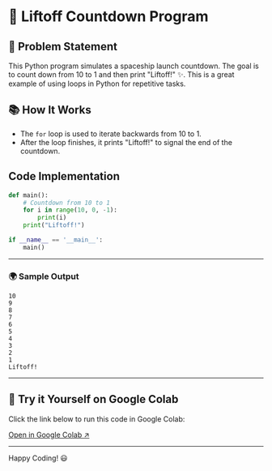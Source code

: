 # 🚀 Liftoff Countdown Program

## 🔎 Problem Statement
This Python program simulates a spaceship launch countdown. The goal is to count down from 10 to 1 and then print "Liftoff!" ✨. This is a great example of using loops in Python for repetitive tasks.


## 📚 How It Works
- The `for` loop is used to iterate backwards from 10 to 1.
- After the loop finishes, it prints "Liftoff!" to signal the end of the countdown.

## Code Implementation 
```python
def main():
    # Countdown from 10 to 1
    for i in range(10, 0, -1):
        print(i)
    print("Liftoff!")

if __name__ == '__main__':
    main()
```

---
### 🌍 Sample Output
```
10
9
8
7
6
5
4
3
2
1
Liftoff!
```

---
## 🚀 Try it Yourself on Google Colab
Click the link below to run this code in Google Colab:

[Open in Google Colab ↗️](https://colab.research.google.com/drive/1LFF0NB39EaB9kDIPIAnQOQHXmBXFsbYi?usp=sharing)

---


Happy Coding! 😃

